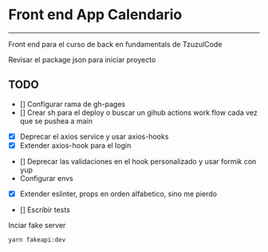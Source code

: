 # Front end App Calendario

---

Front end para el curso de back en fundamentals de TzuzulCode

Revisar el package json para iniciar proyecto

## TODO

- [] Configurar rama de gh-pages
- [] Crear sh para el deploy o buscar un gihub actions work flow cada vez que se pushea a main
- [x] Deprecar el axios service y usar axios-hooks
- [x] Extender axios-hook para el login
- [] Deprecar las validaciones en el hook personalizado y usar formik con yup
- Configurar envs
- [x] Extender eslinter, props en orden alfabetico, sino me pierdo
- [] Escribir tests

Inciar fake server

```bash
yarn fakeapi:dev
```
